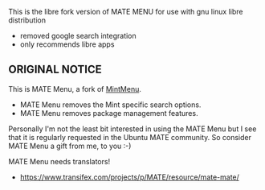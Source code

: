 
This is the libre fork version of MATE MENU for use with gnu linux libre distribution

  * removed google search integration
  * only recommends libre apps

ORIGINAL NOTICE
---------------
This is MATE Menu, a fork of [MintMenu](https://github.com/linuxmint/mintmenu).

  * MATE Menu removes the Mint specific search options.
  * MATE Menu removes package management features.

Personally I'm not the least bit interested in using the MATE Menu but I 
see that it is regularly requested in the Ubuntu MATE community. So 
consider MATE Menu a gift from me, to you :-)

MATE Menu needs translators!

  * https://www.transifex.com/projects/p/MATE/resource/mate-mate/

